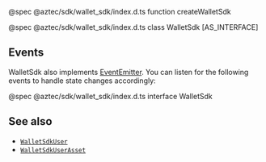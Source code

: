 @spec @aztec/sdk/wallet_sdk/index.d.ts function createWalletSdk

@spec @aztec/sdk/wallet_sdk/index.d.ts class WalletSdk [AS_INTERFACE]

## Events

WalletSdk also implements <a href="https://nodejs.org/api/events.html" target="_blank">EventEmitter</a>. You can listen for the following events to handle state changes accordingly:

@spec @aztec/sdk/wallet_sdk/index.d.ts interface WalletSdk

## See also

- [`WalletSdkUser`](/#/Types/WalletSdkUser)
- [`WalletSdkUserAsset`](/#/Types/WalletSdkUserAsset)
